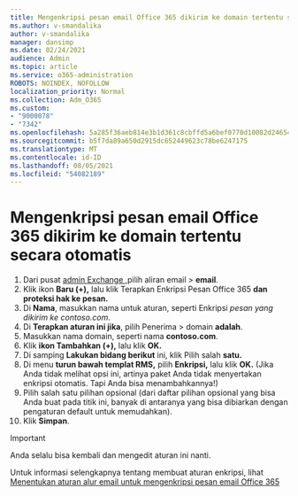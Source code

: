 ```yaml
---
title: Mengenkripsi pesan email Office 365 dikirim ke domain tertentu secara otomatis
ms.author: v-smandalika
author: v-smandalika
manager: dansimp
ms.date: 02/24/2021
audience: Admin
ms.topic: article
ms.service: o365-administration
ROBOTS: NOINDEX, NOFOLLOW
localization_priority: Normal
ms.collection: Adm_O365
ms.custom:
- "9000078"
- "7342"
ms.openlocfilehash: 5a285f36aeb814e3b1d361c8cbffd5a6bef0770d10082d24654c7bbda59ce65b
ms.sourcegitcommit: b5f7da89a650d2915dc652449623c78be6247175
ms.translationtype: MT
ms.contentlocale: id-ID
ms.lasthandoff: 08/05/2021
ms.locfileid: "54082189"
---
```

# <a name="automatically-encrypt-office-365-email-messages-sent-to-certain-domains"></a>Mengenkripsi pesan email Office 365 dikirim ke domain tertentu secara otomatis

1. Dari pusat [admin Exchange ,](https://outlook.office365.com/ecp/)pilih aliran email > **email**. 
2. Klik ikon **Baru (+),** lalu klik Terapkan Enkripsi Pesan Office 365 **dan proteksi hak ke pesan.**
3. Di **Nama**, masukkan nama untuk aturan, seperti Enkripsi *pesan yang dikirim ke contoso.com*.
4. Di **Terapkan aturan ini jika**, pilih Penerima > domain **adalah**. 
5. Masukkan nama domain, seperti nama **contoso.com**.
6. Klik **ikon Tambahkan (+),** lalu klik **OK.**
7. Di samping **Lakukan bidang berikut** ini, klik Pilih salah **satu.** 
8. Di menu **turun bawah templat RMS,** pilih **Enkripsi,** lalu klik **OK.** (Jika Anda tidak melihat opsi ini, artinya paket Anda tidak menyertakan enkripsi otomatis. Tapi Anda bisa menambahkannya!)
9. Pilih salah satu pilihan opsional (dari daftar pilihan opsional yang bisa Anda buat pada titik ini, banyak di antaranya yang bisa dibiarkan dengan pengaturan default untuk memudahkan).
10. Klik **Simpan**.

> [!IMPORTANT]
> Anda selalu bisa kembali dan mengedit aturan ini nanti.

Untuk informasi selengkapnya tentang membuat aturan enkripsi, lihat [Menentukan aturan alur email untuk mengenkripsi pesan email Office 365](https://docs.microsoft.com/microsoft-365/compliance/define-mail-flow-rules-to-encrypt-email)